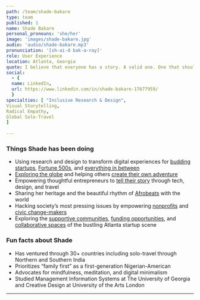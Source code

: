 ```yaml
---
path: /team/shade-bakare
type: team
published: 1
name: Shade Bakare
personal_pronouns: 'she/her'
image: 'images/shade-bakare.jpg'
audio: 'audio/shade-bakare.mp3'
pronunciation: '[sh-ai-d bak-a-ray]'
role: User Experience
location: Atlanta, Georgia
quote: I believe that everyone has a story. A valid one. One that should be considered, valued, respected, and most importantly … designed for.
social: 
  - {
  name: LinkedIn,
  url: https://www.linkedin.com/in/shade-bakare-17677959/
  }
specialties: [ "Inclusive Research & Design",
Visual Storytelling,
Radical Empathy,
Global Solo-Travel
]
  
---
```


### Things Shade has been doing
* Using research and design to transform digital experiences for [budding startups](https://shade-portfolio.webflow.io/shop-a-au), [Fortune 500s](https://shade-portfolio.webflow.io/whole-foods-market), and [everything in between](https://shade-portfolio.webflow.io/portfolio)
* [Exploring the globe](https://wandewanderskit.webflow.io/) and helping others [create their own adventure](https://wandewanders.webflow.io/)
* Empowering thoughtful entrepreneurs to [tell their story](http://nomaddigital.co) through tech, design, and travel
* Sharing her heritage and the beautiful rhythm of [Afrobeats](https://theafrobeat.webflow.io/) with the world
* Hacking society’s most pressing issues by empowering [nonprofits](https://48in48.org/) and [civic change-makers](https://goodienation.org/about/)
* Exploring the [supportive communities](https://atlantatechvillage.com/), [funding opportunities](https://techsquare.co/), and [collaborative spaces](https://thegatheringspot.club/) of the bustling Atlanta startup scene

### Fun facts about Shade
* Has ventured through 30+ countries including solo-travel through Northern and Southern India
* Prioritizes “family first” as a first-generation Nigerian-American
* Advocates for mindfulness, meditation, and digital minimalism
* Studied Management Information Systems at The University of Georgia and Creative Design at University of the Arts London

-----------------------------------
